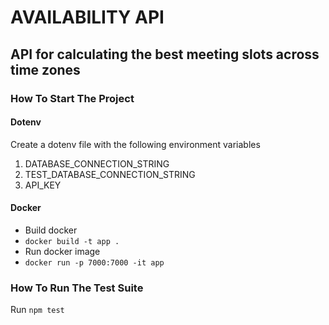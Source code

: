 # AVAILABILITY API

## API for calculating the best meeting slots across time zones

### How To Start The Project
#### Dotenv
Create a dotenv file with the following environment variables
1. DATABASE_CONNECTION_STRING
2. TEST_DATABASE_CONNECTION_STRING
3. API_KEY

#### Docker
* Build docker
* `docker build -t app .`
* Run docker image
* `docker run -p 7000:7000 -it app`

### How To Run The Test Suite
Run
`npm test`